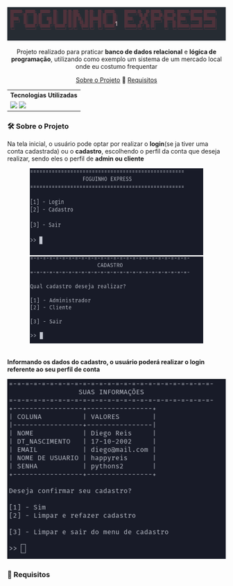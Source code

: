 <div align=center>
    <img src="https://github.com/diegoreiss/foguinho-express/blob/main/images/fexh1.gif">
</div>
<div align=center>
    <p>
        Projeto realizado para praticar <b>banco de dados relacional</b> e <b>lógica de programação</b>, utilizando como exemplo um sistema de um mercado local onde eu costumo frequentar<br>
    </p>
    <p>
        <a href="#about_project">Sobre o Projeto</a> 🔹 <a href="#requirements">Requisitos</a>
    </p>
<div align=center>
    <table>
        <tr>
            <th>Tecnologias Utilizadas</th>
        </tr>
        <tr>
            <td>
                <img src="https://img.shields.io/badge/python-3670A0?style=for-the-badge&logo=python&logoColor=ffdd54">
                <img src="https://img.shields.io/badge/sqlite-%2307405e.svg?style=for-the-badge&logo=sqlite&logoColor=white">
            </td>
        </tr>
    </table>
</div>
</div>
<div>
    <h3 id="about_project"> 🛠️ Sobre o Projeto</h3>
    <p>
        Na tela inicial, o usuário pode optar por realizar o <b>login</b>(se ja tiver uma conta cadastrada) ou o <b>cadastro</b>, escolhendo o perfil da conta que deseja realizar, sendo eles o perfil de <b>admin<b/> ou <b>cliente</b>
    </p>
</div>
<div align="center">
    <kbd> <img width="400" height="200" src="https://github.com/diegoreiss/foguinho-express/blob/main/images/fexHOME.png"> </kbd>
    <kbd> <img width="400" height="200" src="https://github.com/diegoreiss/foguinho-express/blob/main/images/fexCAD.png"> </kbd>
</div>
<div>
    <br>
    <p>Informando os dados do cadastro, o usuário poderá realizar o login referente ao seu perfil de conta</p>
</div>
<div align="center">
    <kbd> <img src="https://github.com/diegoreiss/foguinho-express/blob/main/images/fexDATACAD.png"> </kbd>
</div>
<div>
    <h3 id="requirements"> 📃 Requisitos</h3>
</div>

